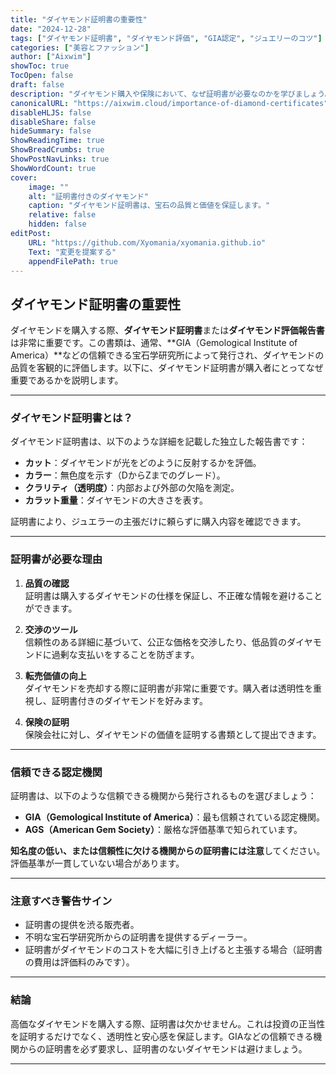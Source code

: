 ```yaml
---
title: "ダイヤモンド証明書の重要性"
date: "2024-12-28"
tags: ["ダイヤモンド証明書", "ダイヤモンド評価", "GIA認定", "ジュエリーのコツ"]
categories: ["美容とファッション"]
author: ["Aixwim"]
showToc: true
TocOpen: false
draft: false
description: "ダイヤモンド購入や保険において、なぜ証明書が必要なのかを学びましょう。"
canonicalURL: "https://aixwim.cloud/importance-of-diamond-certificates"
disableHLJS: false
disableShare: false
hideSummary: false
ShowReadingTime: true
ShowBreadCrumbs: true
ShowPostNavLinks: true
ShowWordCount: true
cover:
    image: ""
    alt: "証明書付きのダイヤモンド"
    caption: "ダイヤモンド証明書は、宝石の品質と価値を保証します。"
    relative: false
    hidden: false
editPost:
    URL: "https://github.com/Xyomania/xyomania.github.io"
    Text: "変更を提案する"
    appendFilePath: true
---
```


## ダイヤモンド証明書の重要性

ダイヤモンドを購入する際、**ダイヤモンド証明書**または**ダイヤモンド評価報告書**は非常に重要です。この書類は、通常、**GIA（Gemological Institute of America）**などの信頼できる宝石学研究所によって発行され、ダイヤモンドの品質を客観的に評価します。以下に、ダイヤモンド証明書が購入者にとってなぜ重要であるかを説明します。

---

### **ダイヤモンド証明書とは？**

ダイヤモンド証明書は、以下のような詳細を記載した独立した報告書です：
- **カット**：ダイヤモンドが光をどのように反射するかを評価。  
- **カラー**：無色度を示す（DからZまでのグレード）。  
- **クラリティ（透明度）**：内部および外部の欠陥を測定。  
- **カラット重量**：ダイヤモンドの大きさを表す。

証明書により、ジュエラーの主張だけに頼らずに購入内容を確認できます。

---

### **証明書が必要な理由**

1. **品質の確認**  
   証明書は購入するダイヤモンドの仕様を保証し、不正確な情報を避けることができます。

2. **交渉のツール**  
   信頼性のある詳細に基づいて、公正な価格を交渉したり、低品質のダイヤモンドに過剰な支払いをすることを防ぎます。

3. **転売価値の向上**  
   ダイヤモンドを売却する際に証明書が非常に重要です。購入者は透明性を重視し、証明書付きのダイヤモンドを好みます。

4. **保険の証明**  
   保険会社に対し、ダイヤモンドの価値を証明する書類として提出できます。

---

### **信頼できる認定機関**

証明書は、以下のような信頼できる機関から発行されるものを選びましょう：
- **GIA（Gemological Institute of America）**：最も信頼されている認定機関。  
- **AGS（American Gem Society）**：厳格な評価基準で知られています。

**知名度の低い、または信頼性に欠ける機関からの証明書には注意**してください。評価基準が一貫していない場合があります。

---

### **注意すべき警告サイン**

- 証明書の提供を渋る販売者。  
- 不明な宝石学研究所からの証明書を提供するディーラー。  
- 証明書がダイヤモンドのコストを大幅に引き上げると主張する場合（証明書の費用は評価料のみです）。

---

### **結論**

高価なダイヤモンドを購入する際、証明書は欠かせません。これは投資の正当性を証明するだけでなく、透明性と安心感を保証します。GIAなどの信頼できる機関からの証明書を必ず要求し、証明書のないダイヤモンドは避けましょう。

---
